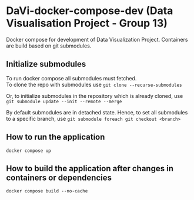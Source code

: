 # DaVi-docker-compose-dev (Data Visualisation Project - Group 13)

Docker compose for development of Data Visualization Project.
Containers are build based on git submodules.

## Initialize submodules

To run docker compose all submodules must fetched.  
To clone the repo with submodules use `git clone --recurse-submodules `  

Or, to initialize submodules in the repository which is already cloned, use `git submodule update --init --remote --merge`  

By default submodules are in detached state. Hence, to set all submodules to a specific branch, use `git submodule foreach git checkout <branch>`

## How to run the application
`docker compose up`

## How to build the application after changes in containers or dependencies
`docker compose build --no-cache`